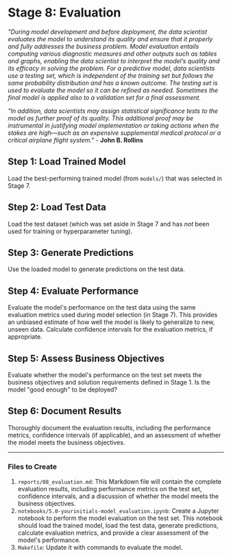 # Stage 8: Evaluation
_"During model development and before deployment, the data scientist evaluates the model to understand its quality and ensure that it properly and fully addresses the business problem. Model evaluation entails computing various diagnostic measures and other outputs such as tables and graphs, enabling the data scientist to interpret the model’s quality and its efficacy in solving the problem. For a predictive model, data scientists use a testing set, which is independent of the training set but follows the same probability distribution and has a known outcome. The testing set is used to evaluate the model so it can be refined as needed. Sometimes the final model is applied also to a validation set for a final assessment._

_"In addition, data scientists may assign statistical significance tests to the model as further proof of its quality. This additional proof may be instrumental in justifying model implementation or taking actions when the stakes are high—such as an expensive supplemental medical protocol or a critical airplane flight system."_ - **John B. Rollins**

## Step 1: Load Trained Model
Load the best-performing trained model (from `models/`) that was selected in Stage 7.

## Step 2: Load Test Data
Load the test dataset (which was set aside in Stage 7 and has *not* been used for training or hyperparameter tuning).

## Step 3: Generate Predictions
Use the loaded model to generate predictions on the test data.

## Step 4: Evaluate Performance
Evaluate the model's performance on the test data using the same evaluation metrics used during model selection (in Stage 7). This provides an unbiased estimate of how well the model is likely to generalize to new, unseen data. Calculate confidence intervals for the evaluation metrics, if appropriate.

## Step 5: Assess Business Objectives
Evaluate whether the model's performance on the test set meets the business objectives and solution requirements defined in Stage 1. Is the model "good enough" to be deployed?

## Step 6: Document Results
Thoroughly document the evaluation results, including the performance metrics, confidence intervals (if applicable), and an assessment of whether the model meets the business objectives.

---

### Files to Create

1.  `reports/08_evaluation.md`: This Markdown file will contain the complete evaluation results, including performance metrics on the test set, confidence intervals, and a discussion of whether the model meets the business objectives.
2.  `notebooks/5.0-yourinitials-model_evaluation.ipynb`: Create a Jupyter notebook to perform the model evaluation on the test set. This notebook should load the trained model, load the test data, generate predictions, calculate evaluation metrics, and provide a clear assessment of the model's performance.
3. `Makefile`: Update it with commands to evaluate the model.